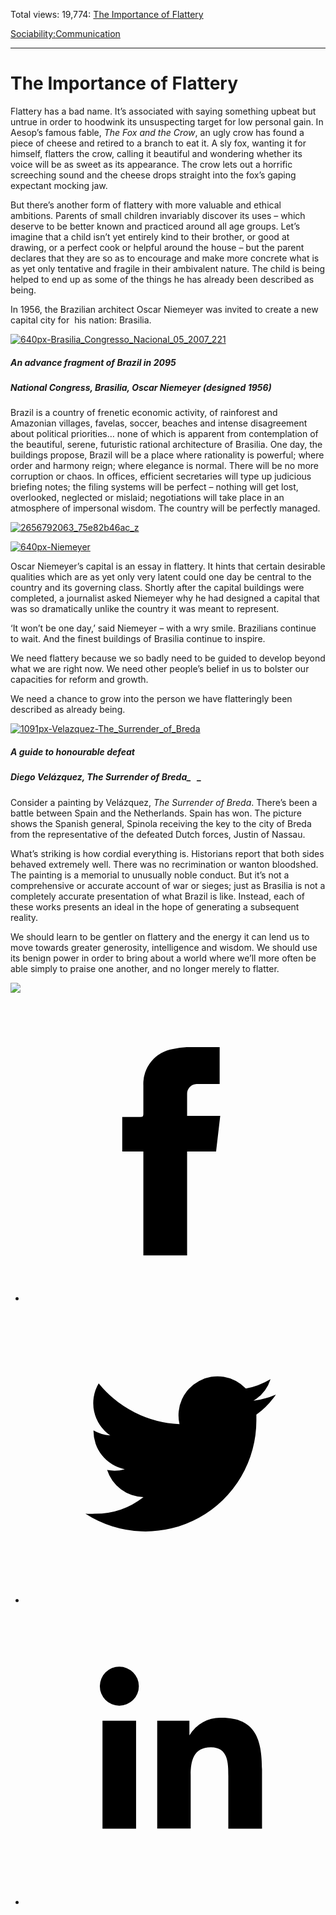 Total views: 19,774: [The Importance of Flattery](https://www.theschooloflife.com/thebookoflife/the-importance-of-flattery/)

[Sociability:](https://www.theschooloflife.com/thebookoflife/category/sociability/)[Communication](https://www.theschooloflife.com/thebookoflife/category/sociability/communication/)

* * *

# The Importance of Flattery
<style>
						.alignnone {
  display: block;
  margin-left: auto;
  margin-right: auto;
  align: center:
}

.addtoany_share_save_container {
display:none;
}

.wp-block-image {
		display: block;
  margin-left: auto;
  margin-right: auto;
  width: 50%;
}

.aligncenter {
display: block;
  margin-left: auto;
  margin-right: auto;
  align: center:
}

@media only screen and (max-width: 500px) {
  .wp-block-image {
		display: block;
  margin-left: auto;
  margin-right: auto;
  width: 100%;
} }

h1 {max-width: 600px !important;
}
.s18-single-post .content-area .site-main article .post-cat-header-display + .old-wrapper p {
    font-size: 1.200em
}
						</style>

Flattery has a bad name. It’s associated with saying something upbeat but untrue in order to hoodwink its unsuspecting target for low personal gain. In Aesop’s famous fable, _The Fox and the Crow_, an ugly crow has found a piece of cheese and retired to a branch to eat it. A sly fox, wanting it for himself, flatters the crow, calling it beautiful and wondering whether its voice will be as sweet as its appearance. The crow lets out a horrific screeching sound and the cheese drops straight into the fox’s gaping expectant mocking jaw.

But there’s another form of flattery with more valuable and ethical ambitions. Parents of small children invariably discover its uses – which deserve to be better known and practiced around all age groups. Let’s imagine that a child isn’t yet entirely kind to their brother, or good at drawing, or a perfect cook or helpful around the house – but the parent declares that they are so as to encourage and make more concrete what is as yet only tentative and fragile in their ambivalent nature. The child is being helped to end up as some of the things he has already been described as being.

In 1956, the Brazilian architect Oscar Niemeyer was invited to create a new capital city for &nbsp;his nation: Brasilia.

[![640px-Brasilia_Congresso_Nacional_05_2007_221](https://www.theschooloflife.com/thebookoflife/wp-content/uploads/2017/03/640px-Brasilia_Congresso_Nacional_05_2007_221.jpg)](http://www.thebookoflife.org/wp-content/uploads/2017/03/640px-Brasilia_Congresso_Nacional_05_2007_221.jpg)

##### _An advance fragment of Brazil in 2095_

##### National Congress, Brasilia, Oscar Niemeyer (designed 1956)

Brazil is a country of frenetic economic activity, of rainforest and Amazonian villages, favelas, soccer, beaches and intense disagreement about political priorities… none of which is apparent from contemplation of the beautiful, serene, futuristic rational architecture of Brasilia. One day, the buildings propose, Brazil will be a place where rationality is powerful; where order and harmony reign; where elegance is normal. There will be no more corruption or chaos. In offices, efficient secretaries will type up judicious briefing notes; the filing systems will be perfect – nothing will get lost, overlooked, neglected or mislaid; negotiations will take place in an atmosphere of impersonal wisdom. The country will be perfectly managed.

[![2656792063_75e82b46ac_z](https://www.theschooloflife.com/thebookoflife/wp-content/uploads/2017/03/2656792063_75e82b46ac_z.jpg)](http://www.thebookoflife.org/wp-content/uploads/2017/03/2656792063_75e82b46ac_z.jpg)

[![640px-Niemeyer](https://www.theschooloflife.com/thebookoflife/wp-content/uploads/2017/03/640px-Niemeyer.jpg)](http://www.thebookoflife.org/wp-content/uploads/2017/03/640px-Niemeyer.jpg)

Oscar Niemeyer’s capital is an essay in flattery. It hints that certain desirable qualities which are as yet only very latent could one day be central to the country and its governing class. Shortly after the capital buildings were completed, a journalist asked Niemeyer why he had designed a capital that was so dramatically unlike the country it was meant to represent.

‘It won’t be one day,’ said Niemeyer – with a wry smile. Brazilians continue to wait. And the finest buildings of Brasilia continue to inspire.

We need flattery because we so badly need to be guided to develop beyond what we are right now. We need other people’s belief in us to bolster our capacities for reform and growth.

We need a chance to grow into the person we have flatteringly been described as already being.

[![1091px-Velazquez-The_Surrender_of_Breda](https://www.theschooloflife.com/thebookoflife/wp-content/uploads/2017/03/1091px-Velazquez-The_Surrender_of_Breda.jpg)](http://www.thebookoflife.org/wp-content/uploads/2017/03/1091px-Velazquez-The_Surrender_of_Breda.jpg)

##### _A guide to honourable defeat_

##### Diego Velázquez, _The Surrender of Breda__ **&nbsp;** _

Consider a painting by Velázquez, _The Surrender of Breda_. There’s been a battle between Spain and the Netherlands. Spain has won. The picture shows the Spanish general, Spinola receiving the key to the city of Breda from the representative of the defeated Dutch forces, Justin of Nassau.

What’s striking is how cordial everything is. Historians report that both sides behaved extremely well. There was no recrimination or wanton bloodshed. The painting is a memorial to unusually noble conduct. But it’s not a comprehensive or accurate account of war or sieges; just as Brasilia is not a completely accurate presentation of what Brazil is like. Instead, each of these works presents an ideal in the hope of generating a subsequent reality.

We should learn to be gentler on flattery and the energy it can lend us to move towards greater generosity, intelligence and wisdom. We should use its benign power in order to bring about a world where we’ll more often be able simply to praise one another, and no longer merely to flatter.

[![](https://img.youtube.com/vi/Q57uokrSgsY/0.jpg)](https://www.youtube.com/embed/Q57uokrSgsY?ecver=2 '')
<style>
    .iframe-class { display: block !important; }
</style>

- [<svg xmlns="http://www.w3.org/2000/svg" viewbox="0 0 26 26"><title>Facebook</title>
                    <g>
                        <path d="M8.38,10H9.92c.2,0,.29,0,.29-.28,0-.82,0-1.64,0-2.46a3.05,3.05,0,0,1,2.57-3.15A7.22,7.22,0,0,1,14,3.95c.86,0,1.71,0,2.57,0h.25v3.2h-2A.85.85,0,0,0,14,8c0,.62,0,1.24,0,1.91h2.87L16.51,13H14v9H10.21V13H8.38Z"></path>
                    </g>
                </svg>](http://www.facebook.com/sharer/sharer.php?u=https://www.theschooloflife.com/thebookoflife/the-importance-of-flattery/)
- [<svg xmlns="http://www.w3.org/2000/svg" viewbox="0 0 26 26"><title>Twitter</title>
                    <path d="M21.69,7.9a6.75,6.75,0,0,1-1.94.53,3.39,3.39,0,0,0,1.48-1.87,6.76,6.76,0,0,1-2.14.82,3.38,3.38,0,0,0-5.75,3.08,9.59,9.59,0,0,1-7-3.53,3.38,3.38,0,0,0,1,4.51A3.36,3.36,0,0,1,5.89,11v0A3.38,3.38,0,0,0,8.6,14.37a3.39,3.39,0,0,1-1.53.06,3.38,3.38,0,0,0,3.15,2.35A6.78,6.78,0,0,1,6,18.22a6.87,6.87,0,0,1-.81,0A9.6,9.6,0,0,0,20,10.08q0-.22,0-.44A6.86,6.86,0,0,0,21.69,7.9Z"></path>
                </svg>](http://twitter.com/share?url=https://www.theschooloflife.com/thebookoflife/the-importance-of-flattery/&text=&via=theschooloflife)
- [<svg xmlns="http://www.w3.org/2000/svg" viewbox="0 0 26 26"><title>LinkedIn</title>
<path class="cls-2" d="M6.67,10H9.58v9.36H6.67ZM8.13,5.32A1.69,1.69,0,1,1,6.44,7,1.69,1.69,0,0,1,8.13,5.32"></path><path class="cls-2" d="M11.41,10H14.2v1.28h0A3.06,3.06,0,0,1,17,9.75c2.95,0,3.49,1.94,3.49,4.46v5.14H17.57V14.79c0-1.09,0-2.48-1.51-2.48s-1.75,1.18-1.75,2.4v4.63H11.41Z"></path></svg>](https://www.linkedin.com/shareArticle?mini=true&url=https://www.theschooloflife.com/thebookoflife/the-importance-of-flattery/)
